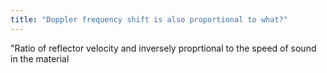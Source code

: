 ```yaml
---
title: "Doppler frequency shift is also proportional to what?"
---
```

&quot;Ratio of reflector velocity and inversely proprtional to the speed of sound in the material

